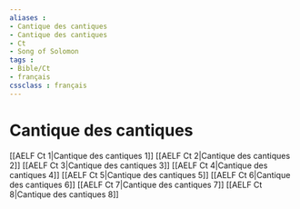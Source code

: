 ```yaml
---
aliases : 
- Cantique des cantiques
- Cantique des cantiques
- Ct
- Song of Solomon
tags : 
- Bible/Ct
- français
cssclass : français
---
```


# Cantique des cantiques

[[AELF Ct 1|Cantique des cantiques 1]]
[[AELF Ct 2|Cantique des cantiques 2]]
[[AELF Ct 3|Cantique des cantiques 3]]
[[AELF Ct 4|Cantique des cantiques 4]]
[[AELF Ct 5|Cantique des cantiques 5]]
[[AELF Ct 6|Cantique des cantiques 6]]
[[AELF Ct 7|Cantique des cantiques 7]]
[[AELF Ct 8|Cantique des cantiques 8]]
